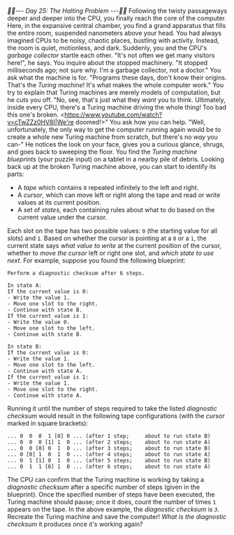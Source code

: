 *:calendar::calendar:--- Day 25: The Halting Problem ---:calendar::calendar:*
Following the twisty passageways deeper and deeper into the CPU, you finally reach the core of the computer. Here, in the expansive central chamber, you find a grand apparatus that fills the entire room, suspended nanometers above your head.
You had always imagined CPUs to be noisy, chaotic places, bustling with activity. Instead, the room is quiet, motionless, and dark.
Suddenly, you and the CPU's *garbage collector* startle each other. "It's not often we get  many visitors here!", he says. You inquire about the stopped machinery.
"It stopped milliseconds ago; not sure why. I'm a garbage collector, not a doctor." You ask what the machine is for.
"Programs these days, don't know their origins. That's the *Turing machine*! It's what makes the whole computer work." You try to explain that Turing machines are merely models of computation, but he cuts you off. "No, see, that's just what they *want* you to think. Ultimately, inside every CPU, there's a Turing machine driving the whole thing! Too bad this one's broken. <https://www.youtube.com/watch?v=cTwZZz0HV8I|We're doomed!>"
You ask how you can help. "Well, unfortunately, the only way to get the computer running again would be to create a whole new Turing machine from scratch, but there's no *way* you can-" He notices the look on your face, gives you a curious glance, shrugs, and goes back to sweeping the floor.
You find the *Turing machine blueprints* (your puzzle input) on a tablet in a nearby pile of debris. Looking back up at the broken Turing machine above, you can start to identify its parts:

- A *tape* which contains `0` repeated infinitely to the left and right.
- A *cursor*, which can move left or right along the tape and read or write values at its current position.
- A set of *states*, each containing rules about what to do based on the current value under the cursor.

Each slot on the tape has two possible values: `0` (the starting value for all slots) and `1`. Based on whether the cursor is pointing at a `0` or a `1`, the current state says *what value to write* at the current position of the cursor, whether to *move the cursor* left or right one slot, and *which state to use next*.
For example, suppose you found the following blueprint:
```Begin in state A.
Perform a diagnostic checksum after 6 steps.

In state A:
If the current value is 0:
- Write the value 1.
- Move one slot to the right.
- Continue with state B.
If the current value is 1:
- Write the value 0.
- Move one slot to the left.
- Continue with state B.

In state B:
If the current value is 0:
- Write the value 1.
- Move one slot to the left.
- Continue with state A.
If the current value is 1:
- Write the value 1.
- Move one slot to the right.
- Continue with state A.
```
Running it until the number of steps required to take the listed *diagnostic checksum* would result in the following tape configurations (with the *cursor* marked in square brackets):
```... 0  0  0 [0] 0  0 ... (before any steps; about to run state A)
... 0  0  0  1 [0] 0 ... (after 1 step;     about to run state B)
... 0  0  0 [1] 1  0 ... (after 2 steps;    about to run state A)
... 0  0 [0] 0  1  0 ... (after 3 steps;    about to run state B)
... 0 [0] 1  0  1  0 ... (after 4 steps;    about to run state A)
... 0  1 [1] 0  1  0 ... (after 5 steps;    about to run state B)
... 0  1  1 [0] 1  0 ... (after 6 steps;    about to run state A)
```
The CPU can confirm that the Turing machine is working by taking a *diagnostic checksum* after a specific number of steps (given in the blueprint). Once the specified number of steps have been executed, the Turing machine should pause; once it does, count the number of times `1` appears on the tape. In the above example, the *diagnostic checksum* is *`3`*.
Recreate the Turing machine and save the computer! *What is the diagnostic checksum* it produces once it's working again?

